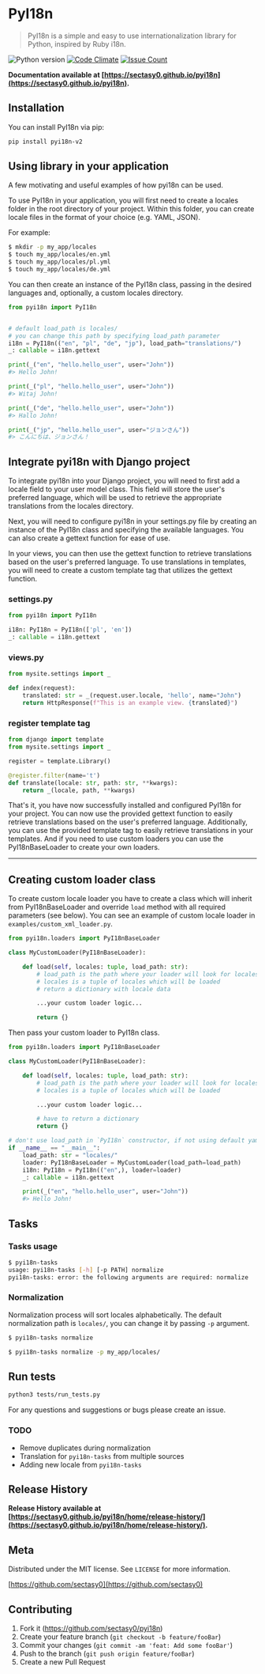 # PyI18n
> PyI18n is a simple and easy to use internationalization library for Python, inspired by Ruby i18n.

![Python version][python-image] [![Code Climate](https://codeclimate.com/github/sectasy0/pyi18n/badges/gpa.svg)](https://codeclimate.com/github/sectasy0/pyi18n/coverage) [![Issue Count](https://codeclimate.com/github/sectasy0/pyi18n/badges/issue_count.svg)](https://codeclimate.com/github/sectasy0/pyi18n)

**Documentation available at [https://sectasy0.github.io/pyi18n](https://sectasy0.github.io/pyi18n).**

## Installation

You can install PyI18n via pip:
```sh
pip install pyi18n-v2
```

## Using library in your application

A few motivating and useful examples of how pyi18n can be used.

To use PyI18n in your application, you will first need to create a locales folder in the root directory of your project. Within this folder, you can create locale files in the format of your choice (e.g. YAML, JSON).

For example:

```sh
$ mkdir -p my_app/locales
$ touch my_app/locales/en.yml
$ touch my_app/locales/pl.yml
$ touch my_app/locales/de.yml
```

You can then create an instance of the PyI18n class, passing in the desired languages and, optionally, a custom locales directory.

```python
from pyi18n import PyI18n


# default load_path is locales/
# you can change this path by specifying load_path parameter
i18n = PyI18n(("en", "pl", "de", "jp"), load_path="translations/")
_: callable = i18n.gettext

print(_("en", "hello.hello_user", user="John"))
#> Hello John!

print(_("pl", "hello.hello_user", user="John"))
#> Witaj John!

print(_("de", "hello.hello_user", user="John"))
#> Hallo John!

print(_("jp", "hello.hello_user", user="ジョンさん"))
#> こんにちは、ジョンさん！
```

## Integrate pyi18n with Django project
To integrate pyi18n into your Django project, you will need to first add a locale field to your user model class. This field will store the user's preferred language, which will be used to retrieve the appropriate translations from the locales directory.

Next, you will need to configure pyi18n in your settings.py file by creating an instance of the PyI18n class and specifying the available languages. You can also create a gettext function for ease of use.

In your views, you can then use the gettext function to retrieve translations based on the user's preferred language. To use translations in templates, you will need to create a custom template tag that utilizes the gettext function.


### settings.py
```python
from pyi18n import PyI18n

i18n: PyI18n = PyI18n(['pl', 'en'])
_: callable = i18n.gettext
```

### views.py
```python
from mysite.settings import _

def index(request):
    translated: str = _(request.user.locale, 'hello', name="John")
    return HttpResponse(f"This is an example view. {translated}")
```

### register template tag
```python
from django import template
from mysite.settings import _

register = template.Library()

@register.filter(name='t')
def translate(locale: str, path: str, **kwargs):
    return _(locale, path, **kwargs)
```

That's it, you have now successfully installed and configured PyI18n for your project. You can now use the provided gettext function to easily retrieve translations based on the user's preferred language. Additionally, you can use the provided template tag to easily retrieve translations in your templates. And if you need to use custom loaders you can use the PyI18nBaseLoader to create your own loaders.

---
## Creating custom loader class

To create custom locale loader you have to create a class which will inherit from PyI18nBaseLoader and override `load` method with all required parameters (see below). You can see an example of custom locale loader in `examples/custom_xml_loader.py`.

```python
from pyi18n.loaders import PyI18nBaseLoader

class MyCustomLoader(PyI18nBaseLoader):

    def load(self, locales: tuple, load_path: str):
        # load_path is the path where your loader will look for locales files
        # locales is a tuple of locales which will be loaded
        # return a dictionary with locale data

        ...your custom loader logic...

        return {}
```

Then pass your custom loader to PyI18n class.

```python
from pyi18n.loaders import PyI18nBaseLoader

class MyCustomLoader(PyI18nBaseLoader):

    def load(self, locales: tuple, load_path: str):
        # load_path is the path where your loader will look for locales files
        # locales is a tuple of locales which will be loaded

        ...your custom loader logic...

        # have to return a dictionary
        return {}

# don't use load_path in `PyI18n` constructor, if not using default yaml loader
if __name__ == "__main__":
    load_path: str = "locales/"
    loader: PyI18nBaseLoader = MyCustomLoader(load_path=load_path)
    i18n: PyI18n = PyI18n(("en",), loader=loader)
    _: callable = i18n.gettext

    print(_("en", "hello.hello_user", user="John"))
    #> Hello John!
```

## Tasks

### Tasks usage

```sh
$ pyi18n-tasks
usage: pyi18n-tasks [-h] [-p PATH] normalize
pyi18n-tasks: error: the following arguments are required: normalize
```

### Normalization
Normalization process will sort locales alphabetically. The default normalization path is `locales/`, you can change it by passing `-p` argument.

```sh
$ pyi18n-tasks normalize 
```

```sh
$ pyi18n-tasks normalize -p my_app/locales/
```

## Run tests

```sh
python3 tests/run_tests.py
```

For any questions and suggestions or bugs please create an issue.

### TODO

* Remove duplicates during normalization
* Translation for `pyi18n-tasks` from multiple sources
* Adding new locale from `pyi18n-tasks`

## Release History

**Release History available at [https://sectasy0.github.io/pyi18n/home/release-history/](https://sectasy0.github.io/pyi18n/home/release-history/).**

## Meta

Distributed under the MIT license. See ``LICENSE`` for more information.

[https://github.com/sectasy0](https://github.com/sectasy0)

## Contributing

1. Fork it (<https://github.com/sectasy0/pyi18n>)
2. Create your feature branch (`git checkout -b feature/fooBar`)
3. Commit your changes (`git commit -am 'feat: Add some fooBar'`) 
4. Push to the branch (`git push origin feature/fooBar`)
5. Create a new Pull Request

<!-- Markdown link & img dfn's -->
[python-image]: https://img.shields.io/badge/python-3.6-blue
[pypi-image]: https://img.shields.io/badge/pypi-remly-blue
[pypi-url]:  pypi.org/project/pyi18n/